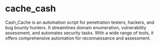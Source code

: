 # cache_cash
Cash_Cache is an automation script for penetration testers, hackers, and bug bounty hunters. It streamlines domain enumeration, vulnerability assessment, and automates security tasks. With a wide range of tools, it offers comprehensive automation for reconnaissance and assessment.
